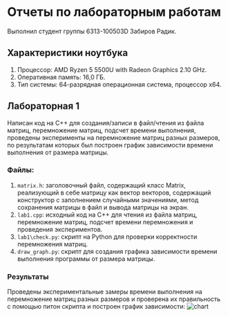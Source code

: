 # Отчеты по лабораторным работам
Выполнил студент группы 6313-100503D Забиров Радик.
## Характеристики ноутбука
1. Процессор: AMD Ryzen 5 5500U with Radeon Graphics 2.10 GHz.
2. Оперативная память: 16,0 ГБ.
3. Тип системы: 64-разрядная операционная система, процессор x64.
## Лабораторная 1
Написан код на C++ для создания/записи в файл/чтения из файла матриц, перемножение матриц, подсчет времени выполнения, проведены эксперименты на перемножение матриц разных размеров, по результатам которых был построен график зависимости времени выполнения от размера матрицы.
### Файлы:
1. `matrix.h`: заголовочный файл, содержащий класс Matrix, реализующий в себе матрицу как вектор векторов, содержащий конструктор с заполнением случайными значениями, метод сохранения матрицы в файл и вывода матрицы на экран.
2. `lab1.cpp`: исходный код на C++ для чтения из файла матриц, перемножение матриц, подсчет времени перемножения и проведения экспериментов.
3. `lab1\check.py`: скрипт на Python для проверки корректности перемножения матриц.
4. `draw_graph.py`: скрипт для создания графика зависимости времени выполнения программы от размера матрицы.
### Результаты
Проведены экспериментальные замеры времени выполнения на перемножение матриц разных размеров и проверена их правильность с помощью питон скрипта и построен график зависимости:
![chart](https://github.com/user-attachments/assets/459d9365-29de-4b9c-8b5b-73951669fff0)
